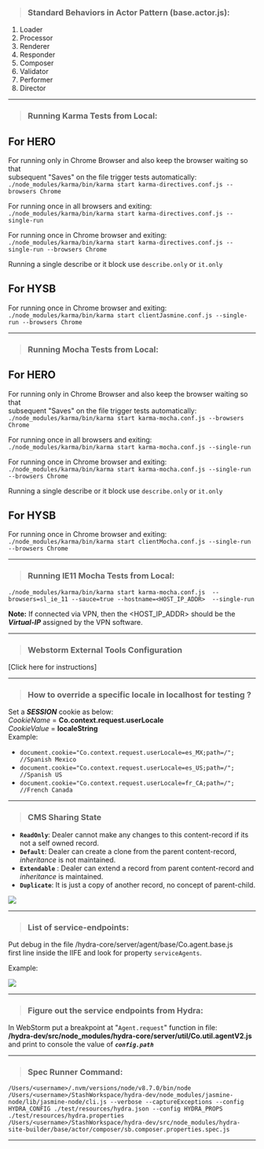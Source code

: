 <br/><br/>

> ### **Standard Behaviors in Actor Pattern (base.actor.js):**
1. Loader
1. Processor
1. Renderer
1. Responder
1. Composer
1. Validator
1. Performer
1. Director
***

> ### Running Karma Tests from Local:
## For HERO
For running only in Chrome Browser and also keep the browser waiting so that  
subsequent "Saves" on the file trigger tests automatically:  
`./node_modules/karma/bin/karma start karma-directives.conf.js --browsers Chrome`

For running once in all browsers and exiting:  
`./node_modules/karma/bin/karma start karma-directives.conf.js --single-run`

For running once in Chrome browser and exiting:  
`./node_modules/karma/bin/karma start karma-directives.conf.js --single-run --browsers Chrome`

Running a single describe or it block use `describe.only` or `it.only`

## For HYSB
For running once in Chrome browser and exiting:  
`./node_modules/karma/bin/karma start clientJasmine.conf.js --single-run --browsers Chrome`

***
> ### Running Mocha Tests from Local:
## For HERO
For running only in Chrome Browser and also keep the browser waiting so that  
subsequent "Saves" on the file trigger tests automatically:  
`./node_modules/karma/bin/karma start karma-mocha.conf.js --browsers Chrome`

For running once in all browsers and exiting:  
`./node_modules/karma/bin/karma start karma-mocha.conf.js --single-run`

For running once in Chrome browser and exiting:  
`./node_modules/karma/bin/karma start karma-mocha.conf.js --single-run --browsers Chrome`

Running a single describe or it block use `describe.only` or `it.only`

## For HYSB
For running once in Chrome browser and exiting:  
`./node_modules/karma/bin/karma start clientMocha.conf.js --single-run --browsers Chrome`
***
> ### Running IE11 Mocha Tests from Local:
`./node_modules/karma/bin/karma start karma-mocha.conf.js  --browsers=sl_ie_11 --sauce=true --hostname=<HOST_IP_ADDR>  --single-run`

**Note:** If connected via VPN, then the <HOST_IP_ADDR> should be the _**Virtual-IP**_ assigned by the VPN software.

***
> ### **Webstorm External Tools Configuration**
[Click here for instructions]

***
> ### How to override a specific locale in localhost for testing ?
Set a **_SESSION_** cookie as below:  
_CookieName_ = **Co.context.request.userLocale**  
_CookieValue_ = **localeString**  
Example:  
* `document.cookie="Co.context.request.userLocale=es_MX;path=/"; //Spanish Mexico`
* `document.cookie="Co.context.request.userLocale=es_US;path=/"; //Spanish US`
* `document.cookie="Co.context.request.userLocale=fr_CA;path=/"; //French Canada`

***
> ### **CMS Sharing State**
* **`ReadOnly`**: Dealer cannot make any changes to this content-record if its not a self owned record.
* **`Default`**: Dealer can create a clone from the parent content-record, _inheritance_ is not maintained.
* **`Extendable`** : Dealer can extend a record from parent content-record and _inheritance_ is maintained.
* **`Duplicate`**: It is just a copy of another record, no concept of parent-child.
<img src="cms_sharing_state_map.png" />

***


> ### **List of service-endpoints:**  

Put debug in the file /hydra-core/server/agent/base/Co.agent.base.js  
first line inside the IIFE and look for property `serviceAgents`.

Example:

<img src="endpoints_61bld85u8wk.png" />

***

> ### **Figure out the service endpoints from Hydra:**

In WebStorm put a breakpoint at "`Agent.request`" function in file:  
**/hydra-dev/src/node_modules/hydra-core/server/util/Co.util.agentV2.js**  
and print to console the value of _**`config.path`**_
***

> ### **Spec Runner Command:**  

`/Users/<username>/.nvm/versions/node/v8.7.0/bin/node /Users/<username>/StashWorkspace/hydra-dev/node_modules/jasmine-node/lib/jasmine-node/cli.js --verbose --captureExceptions --config HYDRA_CONFIG ./test/resources/hydra.json --config HYDRA_PROPS ./test/resources/hydra.properties /Users/<username>/StashWorkspace/hydra-dev/src/node_modules/hydra-site-builder/base/actor/composer/sb.composer.properties.spec.js`

***